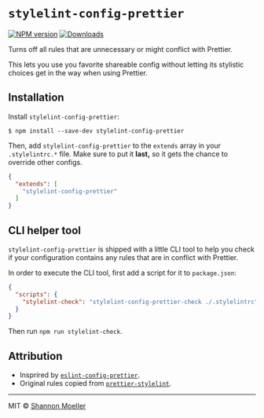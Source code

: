 # `stylelint-config-prettier`

[![NPM version][npm-img]][npm-url] [![Downloads][downloads-img]][npm-url]

Turns off all rules that are unnecessary or might conflict with Prettier.

This lets you use you favorite shareable config without letting its stylistic
choices get in the way when using Prettier.

## Installation

Install `stylelint-config-prettier`:

```
$ npm install --save-dev stylelint-config-prettier
```

Then, add `stylelint-config-prettier` to the `extends` array in your
`.stylelintrc.*` file. Make sure to put it **last,** so it gets the chance to
override other configs.

```json
{
  "extends": [
    "stylelint-config-prettier"
  ]
}
```

## CLI helper tool

`stylelint-config-prettier` is shipped with a little CLI tool to help you 
check if your configuration contains any rules that are in conflict with Prettier.

In order to execute the CLI tool, first add a script for it to `package.json`:
```json
{
  "scripts": {
    "stylelint-check": "stylelint-config-prettier-check ./.stylelintrc"
  }
}
```
Then run `npm run stylelint-check`.
## Attribution

- Insprired by [`eslint-config-prettier`](http://npm.im/eslint-config-prettier).
- Original rules copied from [`prettier-stylelint`](http://npm.im/prettier-stylelint).

----

MIT © [Shannon Moeller](http://shannonmoeller.com)

[downloads-img]: http://img.shields.io/npm/dm/stylelint-config-prettier.svg?style=flat-square
[npm-img]:       http://img.shields.io/npm/v/stylelint-config-prettier.svg?style=flat-square
[npm-url]:       https://npmjs.org/package/stylelint-config-prettier
